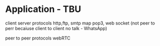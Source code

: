 # Application - TBU

client server protocols http,ftp, smtp map pop3, web socket (not peer to perr becaiuse client to client no talk - WhatsApp)

peer to peer protocols webRTC
